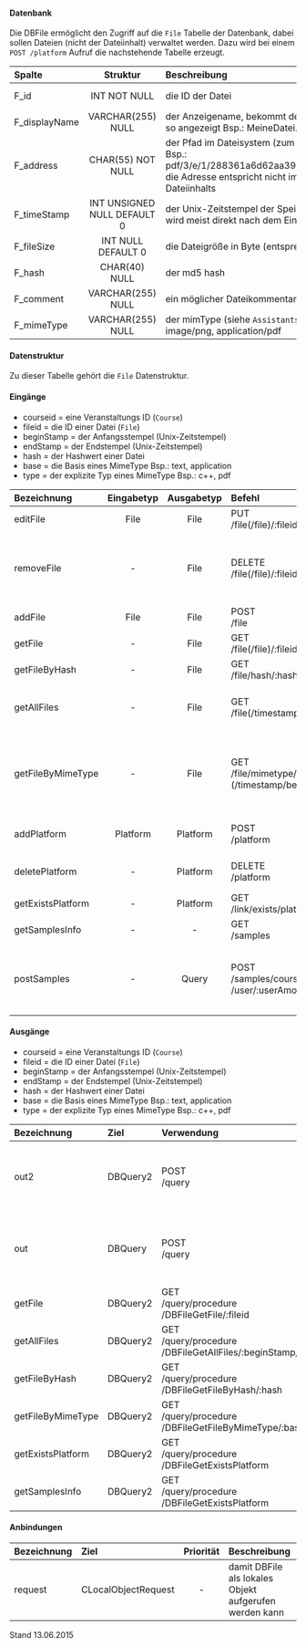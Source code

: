 <!--
  - @file de.md
  -
  - @license http://www.gnu.org/licenses/gpl-3.0.html GPL version 3
  -
  - @package OSTEPU (https://github.com/ostepu/system)
  - @since 0.3.4
  -
  - @author Till Uhlig <till.uhlig@student.uni-halle.de>
  - @date 2015
 -->

#### Datenbank
Die DBFile ermöglicht den Zugriff auf die `File` Tabelle der Datenbank, dabei sollen
Dateien (nicht der Dateiinhalt) verwaltet werden.
Dazu wird bei einem `POST /platform` Aufruf die nachstehende Tabelle erzeugt.

| Spalte        | Struktur  | Beschreibung | Besonderheit |
| :------       |:---------:| :------------| -----------: |
|F_id|INT NOT NULL| die ID der Datei |AUTO_INCREMENT,<br>UNIQUE|
|F_displayName|VARCHAR(255) NULL| der Anzeigename, bekommt der Nutzer beim Herunterladen so angezeigt Bsp.: MeineDatei.txt |-|
|F_address|CHAR(55) NOT NULL| der Pfad im Dateisystem (zum Abrufen über `FSBinder`), Bsp.: pdf/3/e/1/288361a6d62aa394feee355bd8779269a5977, die Adresse entspricht nicht immer dem Hash des Dateiinhalts |UNIQUE|
|F_timeStamp|INT UNSIGNED NULL DEFAULT 0| der Unix-Zeitstempel der Speicherung/des Hochladens, wird meist direkt nach dem Eingang im System gesetzt |-|
|F_fileSize|INT NULL DEFAULT 0| die Dateigröße in Byte (entsprechend dem Dateiinhalt) |-|
|F_hash|CHAR(40) NULL| der md5 hash |UNIQUE|
|F_comment|VARCHAR(255) NULL| ein möglicher Dateikommentar (wird nicht verwendet) |-|
|F_mimeType|VARCHAR(255) NULL| der mimType (siehe `Assistants/MimeReader.php`), Bsp.: image/png, application/pdf |-|

#### Datenstruktur
Zu dieser Tabelle gehört die `File` Datenstruktur.

#### Eingänge
- courseid = eine Veranstaltungs ID (`Course`)
- fileid = die ID einer Datei (`File`)
- beginStamp = der Anfangsstempel (Unix-Zeitstempel)
- endStamp = der Endstempel (Unix-Zeitstempel)
- hash = der Hashwert einer Datei
- base = die Basis eines MimeType Bsp.: text, application
- type = der explizite Typ eines MimeType Bsp.: c++, pdf

| Bezeichnung  | Eingabetyp  | Ausgabetyp | Befehl | Beschreibung |
| :----------- |:-----------:| :---------:| :----- | :----------- |
|editFile|File|File|PUT<br>/file(/file)/:fileid| editiert einen Dateieintrag |
|removeFile|-|File|DELETE<br>/file(/file)/:fileid| entfernt einen Dateieintrag (geht nur, wenn nichts auf diesen Eintrag verweist). Achtung: entfernt die Datei nicht physisch aus dem Dateisystem. |
|addFile|File|File|POST<br>/file| fügt einen neuen Eintrag ein |
|getFile|-|File|GET<br>/file(/file)/:fileid| liefert eine einzelne Datei |
|getFileByHash|-|File|GET<br>/file/hash/:hash| liefert eine Datei anhand ihres md5 Hash |
|getAllFiles|-|File|GET<br>/file(/timestamp/begin/:beginStamp/end/:endStamp)| liefert alle Dateien (für alle Veranstaltungen), es kann ein Zeitraum angegeben werden |
|getFileByMimeType|-|File|GET<br>/file/mimetype/:base(/:type)(/timestamp/begin/:beginSttamp/end/:endStamp)| es werden Dateien anhand eines mimeType gewählt (siehe `Assistans/MimeReader.php`), zusätzlich kann ein Zeitraum angegeben werden |
|addPlatform|Platform|Platform|POST<br>/platform|installiert dies zugehörige Tabelle und die Prozeduren für diese Plattform|
|deletePlatform|-|Platform|DELETE<br>/platform|entfernt die Tabelle und Prozeduren aus der Plattform|
|getExistsPlatform|-|Platform|GET<br>/link/exists/platform| prüft, ob die Tabelle und die Prozeduren existieren |
|getSamplesInfo|-|-|GET<br>/samples| ??? |
|postSamples|-|Query|POST<br>/samples/course/:courseAmount<br>/user/:userAmount| erzeugt Zufallsdaten (courseAmount = Anzahl der Veranstaltungen, userAmount = Anzahl der Nutzer), anhand der Vorgabe |

#### Ausgänge
- courseid = eine Veranstaltungs ID (`Course`)
- fileid = die ID einer Datei (`File`)
- beginStamp = der Anfangsstempel (Unix-Zeitstempel)
- endStamp = der Endstempel (Unix-Zeitstempel)
- hash = der Hashwert einer Datei
- base = die Basis eines MimeType Bsp.: text, application
- type = der explizite Typ eines MimeType Bsp.: c++, pdf

| Bezeichnung  | Ziel  | Verwendung | Beschreibung |
| :----------- |:----- | :--------- | :----------- |
|out2|DBQuery2|POST<br>/query| wird für EDIT, DELETE<br>und POST<br>SQL-Templates verwendet |
|out|DBQuery|POST<br>/query| wird für EDIT, DELETE<br>und POST<br>SQL-Templates verwendet |
|getFile|DBQuery2|GET<br>/query/procedure<br>/DBFileGetFile/:fileid| Prozeduraufruf |
|getAllFiles|DBQuery2|GET<br>/query/procedure<br>/DBFileGetAllFiles/:beginStamp/:endStamp| Prozeduraufruf |
|getFileByHash|DBQuery2|GET<br>/query/procedure<br>/DBFileGetFileByHash/:hash| Prozeduraufruf |
|getFileByMimeType|DBQuery2|GET<br>/query/procedure<br>/DBFileGetFileByMimeType/:base/:type/:beginStamp/:endStamp| Prozeduraufruf |
|getExistsPlatform|DBQuery2|GET<br>/query/procedure<br>/DBFileGetExistsPlatform| Prozeduraufruf |
|getSamplesInfo|DBQuery2|GET<br>/query/procedure<br>/DBFileGetExistsPlatform| Prozeduraufruf |

#### Anbindungen
| Bezeichnung  | Ziel  | Priorität | Beschreibung |
| :----------- |:----- | :--------:| :------------|
|request|CLocalObjectRequest|-| damit DBFile als lokales Objekt aufgerufen werden kann |

Stand 13.06.2015